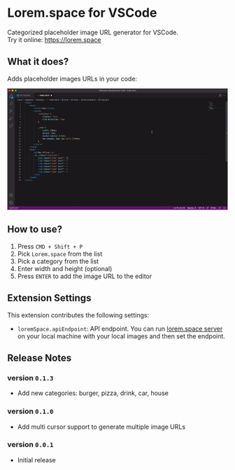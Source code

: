 # Lorem.space for VSCode

Categorized placeholder image URL generator for VSCode.  
Try it online: https://lorem.space

## What it does?

Adds placeholder images URLs in your code:

![Generate image](https://raw.githubusercontent.com/manasky/vscode-lorem-space/master/demo/category_image_url.gif)

## How to use?
1. Press `CMD + Shift + P`
1. Pick `Lorem.space` from the list
1. Pick a category from the list
1. Enter width and height (optional)
1. Press `ENTER` to add the image URL to the editor

## Extension Settings
This extension contributes the following settings:

* `loremSpace.apiEndpoint`: API endpoint. You can run [lorem.space server](https://github.com/manasky/lorem-server) on your local machine with your local images and then set the endpoint.

## Release Notes

### version `0.1.3`
- Add new categories: burger, pizza, drink, car, house
### version `0.1.0`
- Add multi cursor support to generate multiple image URLs
### version `0.0.1`
- Initial release